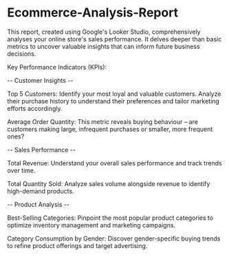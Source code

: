 # Ecommerce-Analysis-Report
This report, created using Google's Looker Studio, comprehensively analyses your online store's sales performance. It delves deeper than basic metrics to uncover valuable insights that can inform future business decisions.


Key Performance Indicators (KPIs):

-- Customer Insights --

Top 5 Customers: Identify your most loyal and valuable customers. Analyze their purchase history to understand their preferences and tailor marketing efforts accordingly.

Average Order Quantity: This metric reveals buying behaviour – are customers making large, infrequent purchases or smaller, more frequent ones?


-- Sales Performance --

Total Revenue: Understand your overall sales performance and track trends over time.

Total Quantity Sold: Analyze sales volume alongside revenue to identify high-demand products.



-- Product Analysis --

Best-Selling Categories: Pinpoint the most popular product categories to optimize inventory management and marketing campaigns.

Category Consumption by Gender: Discover gender-specific buying trends to refine product offerings and target advertising.
